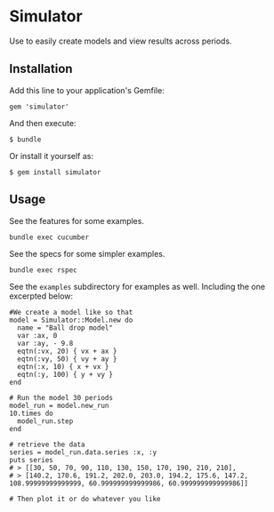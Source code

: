# Simulator

Use to easily create models and view results across periods. 

## Installation

Add this line to your application's Gemfile:

    gem 'simulator'

And then execute:

    $ bundle

Or install it yourself as:

    $ gem install simulator

## Usage

See the features for some examples.

    bundle exec cucumber

See the specs for some simpler examples.

    bundle exec rspec

See the `examples` subdirectory for examples as well. Including the one
excerpted below:

    #We create a model like so that 
    model = Simulator::Model.new do
      name = "Ball drop model"
      var :ax, 0
      var :ay, - 9.8
      eqtn(:vx, 20) { vx + ax }
      eqtn(:vy, 50) { vy + ay }
      eqtn(:x, 10) { x + vx }
      eqtn(:y, 100) { y + vy }
    end

    # Run the model 30 periods
    model_run = model.new_run
    10.times do 
      model_run.step
    end

    # retrieve the data
    series = model_run.data.series :x, :y
    puts series
    # > [[30, 50, 70, 90, 110, 130, 150, 170, 190, 210, 210],
    # > [140.2, 170.6, 191.2, 202.0, 203.0, 194.2, 175.6, 147.2, 108.99999999999999, 60.999999999999986, 60.999999999999986]]

    # Then plot it or do whatever you like


